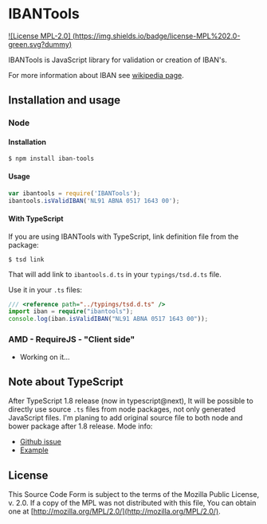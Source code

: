 # IBANTools

[![License MPL-2.0] (https://img.shields.io/badge/license-MPL%202.0-green.svg?dummy)](https://github.com/Simplify/ibantools/blob/master/LICENSE)

IBANTools is JavaScript library for validation or creation of IBAN's.

For more information about IBAN see [wikipedia page](https://en.wikipedia.org/wiki/International_Bank_Account_Number).

## Installation and usage

### Node

#### Installation

```
$ npm install iban-tools
```

#### Usage

```js
var ibantools = require('IBANTools');
ibantools.isValidIBAN('NL91 ABNA 0517 1643 00');
```

#### With TypeScript

If you are using IBANTools with TypeScript, link definition file from the package:

```
$ tsd link
```

That will add link to `ibantools.d.ts` in your `typings/tsd.d.ts` file.

Use it in your `.ts` files:

```ts
/// <reference path="../typings/tsd.d.ts" /> 
import iban = require("ibantools");
console.log(iban.isValidIBAN("NL91 ABNA 0517 1643 00"));
```

### AMD - RequireJS - "Client side"

* Working on it...



## Note about TypeScript

After TypeScript 1.8 release (now in typescript@next), It will be possible to directly use source `.ts` files from node packages, not only generated JavaScript files.
I'm planing to add original source file to both node and bower package after 1.8 release.
Mode info:

* [Github issue](https://github.com/Microsoft/TypeScript/issues/247)
* [Example](https://github.com/chanon/typescript_module_example)

## License

This Source Code Form is subject to the terms of the Mozilla Public
License, v. 2.0. If a copy of the MPL was not distributed with this
file, You can obtain one at [http://mozilla.org/MPL/2.0/](http://mozilla.org/MPL/2.0/).

